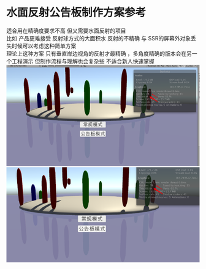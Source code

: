 # 水面反射公告板制作方案参考<br>
适合用在精确度要求不高 但又需要水面反射的项目<br>
比如 产品更难接受 反射球方式的大面积水 反射的不精确 与 SSR的屏幕外对象丢失时候可以考虑这种简单方案<br>
理论上这种方案 只有垂直岸边视角的反射才最精确 ，多角度精确的版本会在另一个工程演示 但制作流程与理解也会复杂些 不适合新人快速掌握 <br>
![gif](/ReadMeFiles/1.png)<br>
![gif](/ReadMeFiles/2.png)
